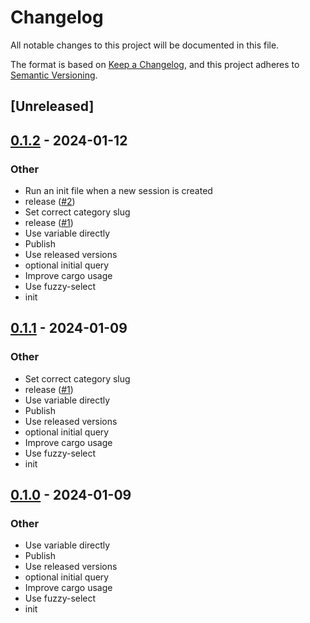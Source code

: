 # Changelog
All notable changes to this project will be documented in this file.

The format is based on [Keep a Changelog](https://keepachangelog.com/en/1.0.0/),
and this project adheres to [Semantic Versioning](https://semver.org/spec/v2.0.0.html).

## [Unreleased]

## [0.1.2](https://github.com/knutwalker/sessionizer/compare/v0.1.1...v0.1.2) - 2024-01-12

### Other
- Run an init file when a new session is created
- release ([#2](https://github.com/knutwalker/sessionizer/pull/2))
- Set correct category slug
- release ([#1](https://github.com/knutwalker/sessionizer/pull/1))
- Use variable directly
- Publish
- Use released versions
- optional initial query
- Improve cargo usage
- Use fuzzy-select
- init

## [0.1.1](https://github.com/knutwalker/sessionizer/compare/v0.1.0...v0.1.1) - 2024-01-09

### Other
- Set correct category slug
- release ([#1](https://github.com/knutwalker/sessionizer/pull/1))
- Use variable directly
- Publish
- Use released versions
- optional initial query
- Improve cargo usage
- Use fuzzy-select
- init

## [0.1.0](https://github.com/knutwalker/sessionizer/releases/tag/v0.1.0) - 2024-01-09

### Other
- Use variable directly
- Publish
- Use released versions
- optional initial query
- Improve cargo usage
- Use fuzzy-select
- init
